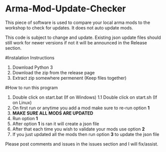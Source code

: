 # Arma-Mod-Update-Checker
This piece of software is used to compare your local arma mods to the workshop to check for updates. It does not auto update mods.

This code is subject to change and update. Existing json update files should still work for newer versions if not it will be announced in the Release section.

#Instalation Instructions
1. Download Python 3
2. Download the zip from the release page
3. Extract zip somewhere permenent (Keep files together)

#How to run this program
1. Double click on start.bat (If on Windows)
1.1 Double click on start.sh (If on Linux)
2. On first run or anytime you add a mod make sure to re-run option **1**
3. **MAKE SURE ALL MODS ARE UPDATED**
4. Run option **1**
5. After option **1** is ran it will create a json file
6. After that each time you wish to validate your mods use option **2**
7. If you just updated all the mods then run option **3** to update the json file

Please post comments and issues in the issues section and I will fix/assist.
